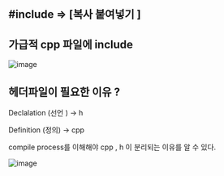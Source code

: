 

<h2>#include =>  [복사 붙여넣기 ] </h2>


<h2>가급적 cpp 파일에 include </h2>

![image](https://github.com/wowns9270/no-code/assets/46587806/2e8be73f-e730-4630-a829-a6b196fdee86)



<h2>헤더파일이 필요한 이유 ? </h2>

Declalation (선언 ) -> h

Definition (정의) -> cpp


compile process를 이해해야 cpp , h 이 분리되는 이유를 알 수 있다. 

![image](https://github.com/wowns9270/no-code/assets/46587806/da509405-08bd-4f1e-b8bc-0e5b096840b2)